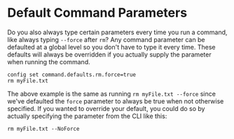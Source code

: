 # Default Command Parameters

Do you also always type certain parameters every time you run a command, like always typing `--force` after `rm`? Any command parameter can be defaulted at a global level so you don't have to type it every time. These defaults will always be overridden if you actually supply the parameter when running the command.

```text
config set command.defaults.rm.force=true
rm myFile.txt
```

The above example is the same as running `rm myFile.txt --force` since we've defaulted the `force` parameter to always be true when not otherwise specified. If you wanted to override your default, you could do so by actually specifying the parameter from the CLI like this:

```text
rm myFile.txt --NoForce
```

